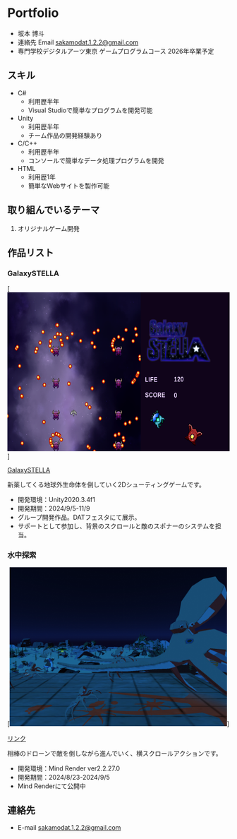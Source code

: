 # Portfolio

- 坂本 博斗
- 連絡先 Email [sakamodat.1.2.2@gmail.com](sakamodat.1.2.2@gmail.com)
- 専門学校デジタルアーツ東京 ゲームプログラムコース 2026年卒業予定

## スキル
- C#
  - 利用歴半年
  - Visual Studioで簡単なプログラムを開発可能
- Unity
  - 利用歴半年
  - チーム作品の開発経験あり
- C/C++
  - 利用歴半年
  - コンソールで簡単なデータ処理プログラムを開発
- HTML
  - 利用歴1年
  - 簡単なWebサイトを製作可能

## 取り組んでいるテーマ
1. オリジナルゲーム開発

## 作品リスト

### GalaxySTELLA
[<img src="images/galaxy2.png" alt="Wall Walker" style="height: 360px">]

[GalaxySTELLA](リンク)

新薬してくる地球外生命体を倒していく2Dシューティングゲームです。

- 開発環境：Unity2020.3.4f1
- 開発期間：2024/9/5-11/9
- グループ開発作品。DATフェスタにて展示。
- サポートとして参加し、背景のスクロールと敵のスポナーのシステムを担当。

### 水中探索
[<img src="images/underwater.png" alt="水中探索" style="height: 360px">]

[リンク](リンク)

相棒のドローンで敵を倒しながら進んでいく、横スクロールアクションです。

- 開発環境：Mind Render ver2.2.27.0
- 開発期間：2024/8/23-2024/9/5
- Mind Renderにて公開中


## 連絡先
- E-mail [sakamodat.1.2.2@gmail.com](sakamodat.1.2.2@gmail.com)